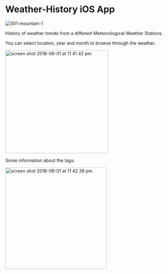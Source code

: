 # Weather-History iOS App
![001-mountain-1](https://user-images.githubusercontent.com/35662703/43547470-01bc74f0-95e4-11e8-9a83-682c3eaf5735.png)

History of weather trends from a different Meteorological Weather Stations.

You can select location, year and month to browse through the weather.

<img width="325" alt="screen shot 2018-08-01 at 11 41 42 pm" src="https://user-images.githubusercontent.com/35662703/43547741-d4c22f8e-95e4-11e8-814b-4ff798d4d077.png">

Some information about the tags.

<img width="320" alt="screen shot 2018-08-01 at 11 42 36 pm" src="https://user-images.githubusercontent.com/35662703/43547742-d580c9d0-95e4-11e8-9b48-8f2aad0b1be5.png">
